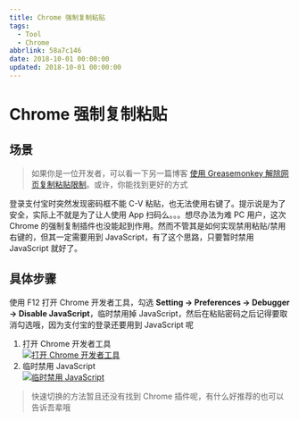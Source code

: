 ```yaml
---
title: Chrome 强制复制粘贴
tags:
  - Tool
  - Chrome
abbrlink: 58a7c146
date: 2018-10-01 00:00:00
updated: 2018-10-01 00:00:00
---
```


# Chrome 强制复制粘贴

## 场景

> 如果你是一位开发者，可以看一下另一篇博客 [使用 Greasemonkey 解除网页复制粘贴限制](https://blog.rxliuli.com/p/4b2822b2/)。或许，你能找到更好的方式

登录支付宝时突然发现密码框不能 C-V 粘贴，也无法使用右键了。提示说是为了安全，实际上不就是为了让人使用 App 扫码么。。。想尽办法为难 PC 用户，这次 Chrome 的强制复制插件也没能起到作用。然而不管其是如何实现禁用粘贴/禁用右键的，但其一定需要用到 JavaScript，有了这个思路，只要暂时禁用 JavaScript 就好了。

## 具体步骤

使用 F12 打开 Chrome 开发者工具，勾选 **Setting -> Preferences -> Debugger -> Disable JavaScript**，临时禁用掉 JavaScript，然后在粘贴密码之后记得要取消勾选哦，因为支付宝的登录还要用到 JavaScript 呢

1. 打开 Chrome 开发者工具  
   [![打开 Chrome 开发者工具](https://img.rxliuli.com/20190117221230.png)](https://img.rxliuli.com/20190117221230.png)
2. 临时禁用 JavaScript  
   [![临时禁用 JavaScript](https://img.rxliuli.com/20190117221505.png)](https://img.rxliuli.com/20190117221505.png)

> 快速切换的方法暂且还没有找到 Chrome 插件呢，有什么好推荐的也可以告诉吾辈哦
